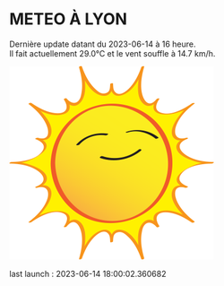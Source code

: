 # METEO À LYON

Dernière update datant du 2023-06-14 à 16 heure.  
Il fait actuellement 29.0°C et le vent souffle à 14.7 km/h.      

![](./.github/sun.png)

last launch : 2023-06-14 18:00:02.360682
